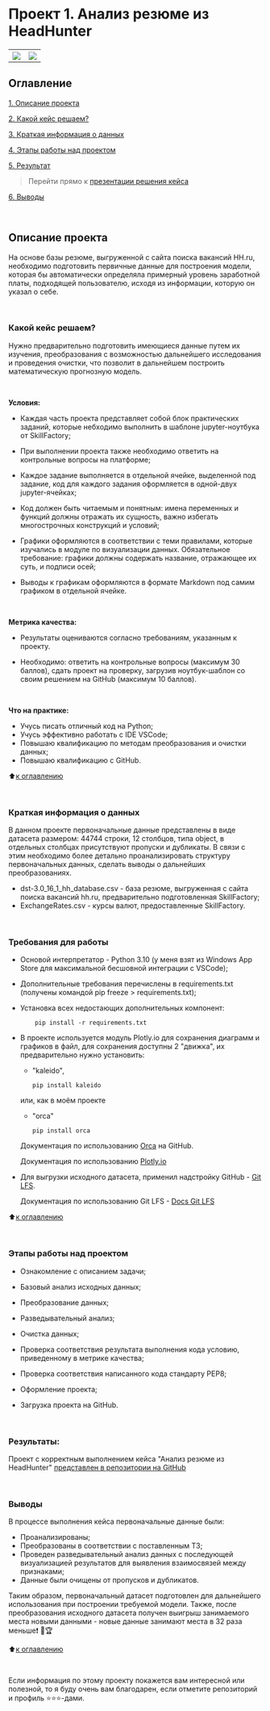 # Проект 1. Анализ резюме из HeadHunter 
<table>
  <tr style="vertical-align:middle">
    <th><img src = 'https://i.hh.ru/logos/svg/hh.ru__min_.svg?v=11032019'></th>
    <th><img style="vertical-align:middle" img src = https://lms.skillfactory.ru/static/rg-theme/images/logo-header.svg></th>
  </tr>
</table>



## Оглавление
[1. Описание проекта](https://github.com/yaroslav-vorobyov/SF_DST/tree/main/PROJECT-1.%20Resume%20analysis%20from%20HeadHunter/README.md#Описание-проекта)

[2. Какой кейс решаем?](https://github.com/yaroslav-vorobyov/SF_DST/tree/main/PROJECT-1.%20Resume%20analysis%20from%20HeadHunter/README.md#Какой-кейс-решаем)

[3. Краткая информация о данных](https://github.com/yaroslav-vorobyov/SF_DST/tree/main/PROJECT-1.%20Resume%20analysis%20from%20HeadHunter/README.md#Краткая-информация-о-данных)

[4. Этапы работы над проектом](https://github.com/yaroslav-vorobyov/SF_DST/tree/main/PROJECT-1.%20Resume%20analysis%20from%20HeadHunter#Этапы-работы-над-проектом)

[5. Результат](https://github.com/yaroslav-vorobyov/SF_DST/tree/main/PROJECT-1.%20Resume%20analysis%20from%20HeadHunter/README.md#Результат)

  >Перейти прямо к [презентации решения кейса](https://github.com/yaroslav-vorobyov/SF_DST/blob/main/PROJECT-1.%20Resume%20analysis%20from%20HeadHunter/Project-1.%20%D0%90%D0%BD%D0%B0%D0%BB%D0%B8%D0%B7%20%D0%91%D0%94%20%D1%80%D0%B5%D0%B7%D1%8E%D0%BC%D0%B5%20c%20HH.ipynb)

[6. Выводы](https://github.com/yaroslav-vorobyov/SF_DST/tree/main/PROJECT-1.%20Resume%20analysis%20from%20HeadHunter/README.md#Выводы)  

  <br/>

## Описание проекта
На основе базы резюме, выгруженной с сайта поиска вакансий HH.ru, необходимо подготовить первичные данные для построения модели, которая бы автоматически определяла примерный уровень заработной платы, подходящей пользователю, исходя из информации, которую он указал о себе. 

  <br/>

### Какой кейс решаем?
Нужно предварительно подготовить имеющиеся данные путем их изучения, преобразования с возможностью дальнейшего исследования и проведения очистки, что позволит в дальнейшем построить математическую прогнозную модель.

  <br/>

**Условия:**
- Каждая часть проекта представляет собой блок практических заданий, которые небходимо выполнить в шаблоне jupyter-ноутбука от SkillFactory;
- При выполнении проекта также необходимо ответить на контрольные вопросы на платформе;
- Каждое задание выполняется в отдельной ячейке, выделенной под задание, код для каждого задания оформляется в одной-двух jupyter-ячейках;
- Код должен быть читаемым и понятным: имена переменных и функций должны отражать их сущность, важно избегать многострочных конструкций и условий;
- Графики оформляются в соответствии с теми правилами, которые изучались в модуле по визуализации данных. Обязательное требование: графики должны содержать название, отражающее их суть, и подписи осей;
- Выводы к графикам оформляются в формате Markdown под самим графиком в отдельной ячейке.

  <br/>

**Метрика качества:**
* Результаты оцениваются согласно требованиям, указанным к проекту. 
* Необходимо: ответить на контрольные вопросы (максимум 30 баллов), сдать проект на проверку, загрузив ноутбук-шаблон со своим решением на GitHub (максимум 10 баллов).

  <br/>

**Что на практике:**
-   Учусь писать отличный код на Python;
-   Учусь эффективно работать с IDE VSCode;
-   Повышаю квалификацию по методам преобразования и очистки данных; 
-   Повышаю квалификацию с GitHub.

:arrow_up:[к оглавлению](https://github.com/yaroslav-vorobyov/SF_DST/tree/main/PROJECT-1.%20Resume%20analysis%20from%20HeadHunter/README.md#Оглавление)

  <br/>

### Краткая информация о данных
В данном проекте первоначальные данные представлены в виде датасета размером: 44744 строки, 12 столбцов, типа object, в отдельных столбцах присутствуют пропуски и дубликаты. В связи с этим необходимо более детально проанализировать структуру первоначальных данных, сделать выводы о дальнейших преобразованиях. 

-  dst-3.0_16_1_hh_database.csv - база резюме, выгруженная с сайта поиска вакансий hh.ru, предварительно подготовленная SkillFactory;
-  ExchangeRates.csv - курсы валют, предоставленные SkillFactory.

  <br/>

### Требования для работы
*   Основой интерпретатор - Python 3.10 (у меня взят из Windows App Store для максимальной бесшовной интеграции с VSCode);
*   Дополнительные требования перечислены в requirements.txt (получены командой pip freeze > requirements.txt);
*   Установка всех недостающих дополнительных компонент:

            pip install -r requirements.txt

*   В проекте используется модуль Plotly.io для сохранения диаграмм и графиков в файл, для сохранения доступны 2 "движка", их предварительно нужно установить:
    * "kaleido",

          pip install kaleido

    или, как в моём проекте

    * "orca"

          pip install orca

    Документация по использованию [Orca](https://github.com/plotly/orca) на GitHub.

    Документация по использованию [Plotly.io](https://plotly.github.io/plotly.py-docs/generated/plotly.io.write_image.html)

*   Для выгрузки исходного датасета, применил надстройку GitHub - [Git LFS](https://git-lfs.github.com/). 

    Документация по использованию Git LFS - [Docs Git LFS](https://github.com/git-lfs/git-lfs/tree/main/docs)

:arrow_up:[к оглавлению](https://github.com/yaroslav-vorobyov/SF_DST/tree/main/PROJECT-1.%20Resume%20analysis%20from%20HeadHunter/README.md#Оглавление)

  <br/>

### Этапы работы над проектом
* Ознакомление с описанием задачи;
* Базовый анализ исходных данных;
* Преобразование данных;
* Разведывательный анализ;
* Очистка данных;
* Проверка соответствия результата выполнения кода условию, приведенному в метрике качества;
* Проверка соответствия написанного кода стандарту PEP8;
* Оформление проекта;
* Загрузка проекта на GitHub. 

  <br/>


### Результаты:
Проект c корректным выполнением кейса "Анализ резюме из HeadHunter" [представлен в репозитории на GitHub](https://github.com/yaroslav-vorobyov/SF_DST/blob/main/PROJECT-1.%20Resume%20analysis%20from%20HeadHunter/Project-1.%20%D0%90%D0%BD%D0%B0%D0%BB%D0%B8%D0%B7%20%D0%91%D0%94%20%D1%80%D0%B5%D0%B7%D1%8E%D0%BC%D0%B5%20c%20HH.ipynb)

  <br/>

### Выводы
В процессе выполнения кейса первоначальные данные были:
* Проанализированы;
* Преобразованы в соответствии с поставленным ТЗ;
* Проведен разведывательный анализ данных с последующей визуализацией результатов для выявления взаимосвязей между признаками;
* Данные были очищены от пропусков и дубликатов. 

Таким образом, первоначальный датасет подготовлен для дальнейшего использования при построении требуемой модели.
Также, после преобразования исходного датасета получен выигрыш занимаемого места новыми данными - новые данные занимают места в 32 раза меньше&#10071; &#129351;&#127942;

:arrow_up:[к оглавлению](https://github.com/yaroslav-vorobyov/SF_DST/tree/main/PROJECT-1.%20Resume%20analysis%20from%20HeadHunter/README.md#Оглавление)

  <br/>


Если информация по этому проекту покажется вам интересной или полезной, то я буду очень вам благодарен, если отметите репозиторий и профиль ⭐️⭐️⭐️-дами.